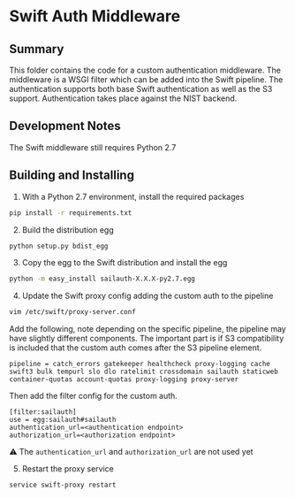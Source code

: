 # Swift Auth Middleware

## Summary

This folder contains the code for a custom authentication middleware. The
middleware is a WSGI filter which can be added into the Swift pipeline. The
authentication supports both base Swift authentication as well as the S3
support. Authentication takes place against the NIST backend.

## Development Notes

The Swift middleware still requires Python 2.7

## Building and Installing

1. With a Python 2.7 environment, install the required packages

```bash
pip install -r requirements.txt
```

2. Build the distribution egg

```bash
python setup.py bdist_egg
```

3. Copy the egg to the Swift distribution and install the egg

```bash
python -m easy_install sailauth-X.X.X-py2.7.egg
```

4. Update the Swift proxy config adding the custom auth to the pipeline

```bash
vim /etc/swift/proxy-server.conf
```

Add the following, note depending on the specific pipeline, the pipeline
may have slightly different components. The important part is if S3
compatibility is included that the custom auth comes after the S3 pipeline
element.

```
pipeline = catch_errors gatekeeper healthcheck proxy-logging cache swift3 bulk tempurl slo dlo ratelimit crossdomain sailauth staticweb container-quotas account-quotas proxy-logging proxy-server
```

Then add the filter config for the custom auth.

```
[filter:sailauth]
use = egg:sailauth#sailauth
authentication_url=<authentication endpoint>
authorization_url=<authorization endpoint>
```

:warning: The `authentication_url` and `authorization_url` are not used yet

5. Restart the proxy service

```bash
service swift-proxy restart
```
